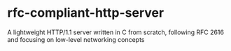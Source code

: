 # rfc-compliant-http-server
A lightweight HTTP/1.1 server written in C from scratch, following RFC 2616 and focusing on low-level networking concepts

